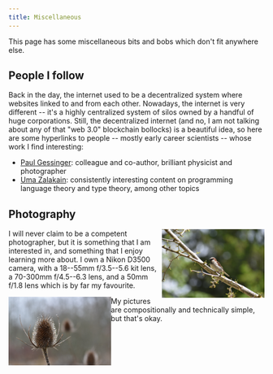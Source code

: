 ```yaml
---
title: Miscellaneous
---
```


This page has some miscellaneous bits and bobs which don't fit anywhere else.

## People I follow

Back in the day, the internet used to be a decentralized system where websites
linked to and from each other. Nowadays, the internet is very different -- it's
a highly centralized system of silos owned by a handful of huge corporations.
Still, the decentralized internet (and no, I am not talking about any of that
"web 3.0" blockchain bollocks) is a beautiful idea, so here are some hyperlinks
to people -- mostly early career scientists -- whose work I find interesting:

* [Paul Gessinger](https://paulgessinger.com/): colleague and co-author,
  brilliant physicist and photographer
* [Uma Zalakain](https://umazalakain.info/): consistently interesting content
  on programming language theory and type theory, among other topics

## Photography

<img src="/images/photos/bird.jpg" class="inline-right" style="float: right; width: 40%;" />

I will never claim to be a competent photographer, but it is something that I
am interested in, and something that I enjoy learning more about. I own a Nikon
D3500 camera, with a 18--55mm f/3.5--5.6 kit lens, a 70-300mm f/4.5--6.3 lens,
and a 50mm f/1.8 lens which is by far my favourite.

<img src="/images/photos/thistle.jpg" class="inline-left" style="float: left; width: 40%;" />

My pictures are compositionally and technically simple, but that's okay.
